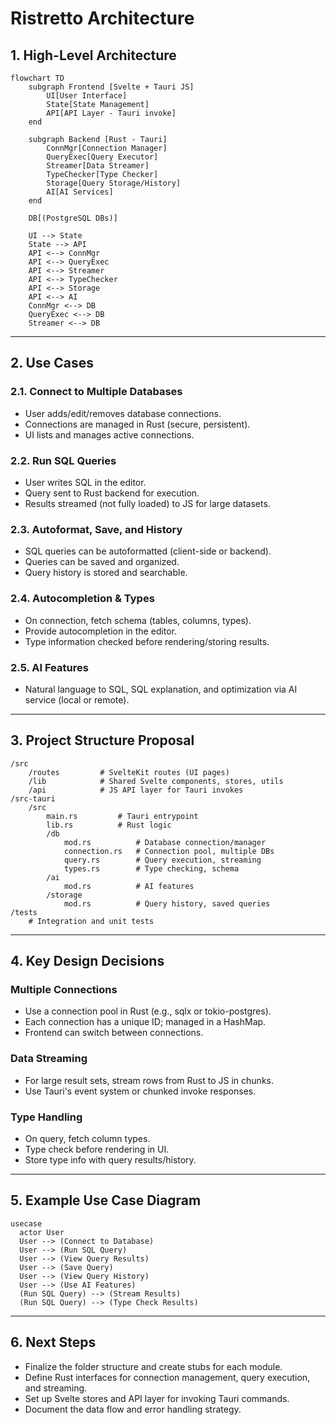 # Ristretto Architecture

## 1. High-Level Architecture

```mermaid
flowchart TD
    subgraph Frontend [Svelte + Tauri JS]
        UI[User Interface]
        State[State Management]
        API[API Layer - Tauri invoke]
    end

    subgraph Backend [Rust - Tauri]
        ConnMgr[Connection Manager]
        QueryExec[Query Executor]
        Streamer[Data Streamer]
        TypeChecker[Type Checker]
        Storage[Query Storage/History]
        AI[AI Services]
    end

    DB[(PostgreSQL DBs)]

    UI --> State
    State --> API
    API <--> ConnMgr
    API <--> QueryExec
    API <--> Streamer
    API <--> TypeChecker
    API <--> Storage
    API <--> AI
    ConnMgr <--> DB
    QueryExec <--> DB
    Streamer <--> DB
```

---

## 2. Use Cases

### 2.1. Connect to Multiple Databases

- User adds/edit/removes database connections.
- Connections are managed in Rust (secure, persistent).
- UI lists and manages active connections.

### 2.2. Run SQL Queries

- User writes SQL in the editor.
- Query sent to Rust backend for execution.
- Results streamed (not fully loaded) to JS for large datasets.

### 2.3. Autoformat, Save, and History

- SQL queries can be autoformatted (client-side or backend).
- Queries can be saved and organized.
- Query history is stored and searchable.

### 2.4. Autocompletion & Types

- On connection, fetch schema (tables, columns, types).
- Provide autocompletion in the editor.
- Type information checked before rendering/storing results.

### 2.5. AI Features

- Natural language to SQL, SQL explanation, and optimization via AI service (local or remote).

---

## 3. Project Structure Proposal

```text
/src
    /routes         # SvelteKit routes (UI pages)
    /lib            # Shared Svelte components, stores, utils
    /api            # JS API layer for Tauri invokes
/src-tauri
    /src
        main.rs         # Tauri entrypoint
        lib.rs          # Rust logic
        /db
            mod.rs          # Database connection/manager
            connection.rs   # Connection pool, multiple DBs
            query.rs        # Query execution, streaming
            types.rs        # Type checking, schema
        /ai
            mod.rs          # AI features
        /storage
            mod.rs          # Query history, saved queries
/tests
    # Integration and unit tests
```

---

## 4. Key Design Decisions

### Multiple Connections

- Use a connection pool in Rust (e.g., sqlx or tokio-postgres).
- Each connection has a unique ID; managed in a HashMap.
- Frontend can switch between connections.

### Data Streaming

- For large result sets, stream rows from Rust to JS in chunks.
- Use Tauri's event system or chunked invoke responses.

### Type Handling

- On query, fetch column types.
- Type check before rendering in UI.
- Store type info with query results/history.

---

## 5. Example Use Case Diagram

```mermaid
usecase
  actor User
  User --> (Connect to Database)
  User --> (Run SQL Query)
  User --> (View Query Results)
  User --> (Save Query)
  User --> (View Query History)
  User --> (Use AI Features)
  (Run SQL Query) --> (Stream Results)
  (Run SQL Query) --> (Type Check Results)
```

---

## 6. Next Steps

- Finalize the folder structure and create stubs for each module.
- Define Rust interfaces for connection management, query execution, and streaming.
- Set up Svelte stores and API layer for invoking Tauri commands.
- Document the data flow and error handling strategy.
